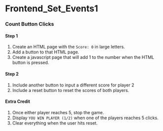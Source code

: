 # Frontend_Set_Events1

### Count Button Clicks

#### Step 1
1) Create an HTML page with the ```Score: 0``` in large letters.
2) Add a button to that HTML page.
3) Create a javascript page that will add 1 to the number when the HTML button is pressed.

#### Step 2
1) Include another button to input a different score for player 2
2) Include a reset button to reset the scores of both players.

#### Extra Credit
1) Once either player reaches 5, stop the game.
2) Display ```YOU WIN PLAYER (1/2)``` when one of the players reaches 5 clicks.
3) Clear everything when the user hits reset.

